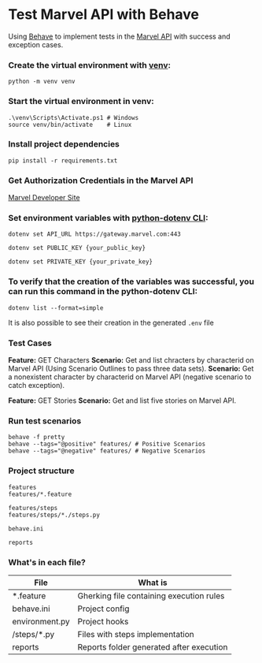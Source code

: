 # Test Marvel API with Behave
Using [Behave](https://behave.readthedocs.io/) to implement tests in the [Marvel API](https://developer.marvel.com/docs) with success and exception cases.

### Create the virtual environment with [venv](https://docs.python.org/3/library/venv.html):

    python -m venv venv

### Start the virtual environment in venv:

    .\venv\Scripts\Activate.ps1 # Windows
    source venv/bin/activate    # Linux

### Install project dependencies

    pip install -r requirements.txt

### Get Authorization Credentials in the Marvel API

[Marvel Developer Site](https://developer.marvel.com/account)

### Set environment variables with [python-dotenv CLI](https://pypi.org/project/python-dotenv/):

    dotenv set API_URL https://gateway.marvel.com:443

    dotenv set PUBLIC_KEY {your_public_key}

    dotenv set PRIVATE_KEY {your_private_key}


### To verify that the creation of the variables was successful, you can run this command in the python-dotenv CLI:

    dotenv list --format=simple

It is also possible to see their creation in the generated `.env` file

### Test Cases
**Feature:** GET Characters
**Scenario:** Get and list chracters by characterid on Marvel API (Using Scenario Outlines to pass three data sets).
**Scenario:** Get a nonexistent character by characterid on Marvel API (negative scenario to catch exception).

**Feature:** GET Stories
**Scenario:** Get and list five stories on Marvel API.

### Run test scenarios

    behave -f pretty
    behave --tags="@positive" features/ # Positive Scenarios
    behave --tags="@negative" features/ # Negative Scenarios

### Project structure

```
features
features/*.feature

features/steps
features/steps/*./steps.py

behave.ini

reports
```

### What's in each file?

| File | What is |
| ------- | ----------------- |
| *.feature | Gherking file containing execution rules|
| behave.ini | Project config |
| environment.py | Project hooks |
| /steps/*.py | Files with steps implementation |
| reports | Reports folder generated after execution |
